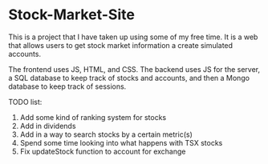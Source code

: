# Stock-Market-Site
This is a project that I have taken up using some of my free time. It is a web that allows users to get stock market information a create simulated accounts.

The frontend uses JS, HTML, and CSS. The backend uses JS for the server, a SQL database to keep track of stocks and accounts, and then a Mongo database to keep track of sessions.

TODO list:
1. Add some kind of ranking system for stocks
2. Add in dividends
3. Add in a way to search stocks by a certain metric(s)
4. Spend some time looking into what happens with TSX stocks
5. Fix updateStock function to account for exchange
